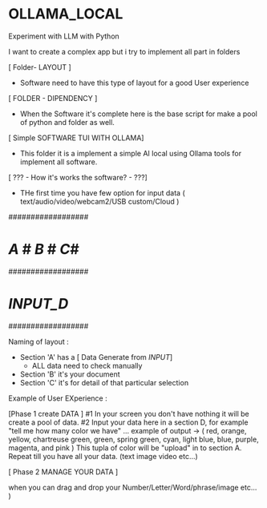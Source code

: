 # OLLAMA_LOCAL
Experiment with LLM with Python

I want to create a complex app but i try to implement all part in folders

[ Folder- LAYOUT ]
- Software need to have this type of layout for a good User experience

[ FOLDER - DIPENDENCY ]  
- When the Software it's complete here is the base script for make a pool of python and folder as well.

[ Simple SOFTWARE TUI WITH OLLAMA]
- This folder it is a implement a simple AI local using Ollama tools for implement all software.

[ ??? - How it's works the software?  - ???]
- THe first time you have few option for input data ( text/audio/video/webcam2/USB custom/Cloud )

##################
# _A_ # _B_ # _C_#
##################
#    _INPUT_D_   #
##################

Naming of layout : 
- Section 'A' has a  [ Data Generate from _INPUT_] 
  - ALL data need to check manually
- Section 'B' it's your document
- Section 'C' it's for detail of that particular selection



Example of User EXperience : 

[Phase 1 create DATA ]
#1 In your screen you don't have nothing it will be create a pool of data.
#2 Input your data here in a section D, for example "tell me how many color we have" ... 
example of output -> ( red, orange, yellow, chartreuse green, green, spring green, cyan, light blue, blue, purple, magenta, and pink )
This tupla of color will be "upload" in to section A.
Repeat till you have all your data.  (text image video etc...)

[ Phase 2 MANAGE YOUR DATA ]

when you can drag and drop your Number/Letter/Word/phrase/image etc... )
